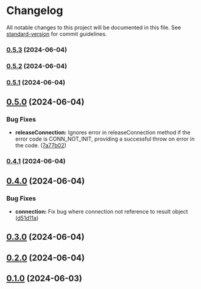 # Changelog

All notable changes to this project will be documented in this file. See [standard-version](https://github.com/conventional-changelog/standard-version) for commit guidelines.

### [0.5.3](https://github.com/kntgio-z/mysql-middleware/compare/v0.5.2...v0.5.3) (2024-06-04)

### [0.5.2](https://github.com/kntgio-z/mysql-middleware/compare/v0.5.1...v0.5.2) (2024-06-04)

### [0.5.1](https://github.com/kntgio-z/mysql-middleware/compare/v0.5.0...v0.5.1) (2024-06-04)

## [0.5.0](https://github.com/kntgio-z/mysql-middleware/compare/v0.4.1...v0.5.0) (2024-06-04)


### Bug Fixes

* **releaseConnection:** Ignores error in releaseConnection method if the error code is CONN_NOT_INIT, providing a successful throw on error in the code. ([7a77b02](https://github.com/kntgio-z/mysql-middleware/commit/7a77b021e19e2ae8ed44e9f04f89d98493cd32cc))

### [0.4.1](https://github.com/kntgio-z/mysql-middleware/compare/v0.4.0...v0.4.1) (2024-06-04)

## [0.4.0](https://github.com/kntgio-z/mysql-middleware/compare/v0.3.0...v0.4.0) (2024-06-04)


### Bug Fixes

* **connection:** Fix bug where connection not reference to result object ([d51d11a](https://github.com/kntgio-z/mysql-middleware/commit/d51d11a10887a1532ece2c444d6d7478f930cd08))

## [0.3.0](https://github.com/kntgio-z/mysql-middleware/compare/v0.2.0...v0.3.0) (2024-06-04)

## [0.2.0](https://github.com/kntgio-z/mysql-middleware/compare/v0.1.0...v0.2.0) (2024-06-04)

## [0.1.0](https://github.com/kntgio-z/mysql-middleware/compare/v0.0.12...v0.1.0) (2024-06-03)
